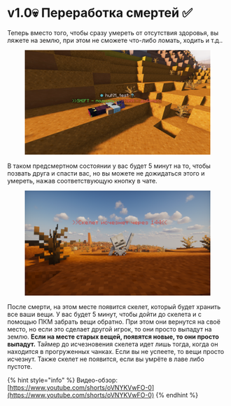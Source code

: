 # v1.0💀 Переработка смертей ✅

Теперь вместо того, чтобы сразу умереть от отсутствия здоровья, вы ляжете на землю, при этом не сможете что-либо ломать, ходить и т.д..&#x20;

<figure><img src="../../.gitbook/assets/2025-07-14_16.47.37.png" alt=""><figcaption></figcaption></figure>

В таком предсмертном состоянии у вас будет 5 минут на то, чтобы позвать друга и спасти вас, но вы можете не дожидаться этого и умереть, нажав соответствующую кнопку в чате.&#x20;

<figure><img src="../../.gitbook/assets/2025-07-14_16.50.18.png" alt=""><figcaption></figcaption></figure>

После смерти, на этом месте появится скелет, который будет хранить все ваши вещи. У вас будет 5 минут, чтобы дойти до скелета и с помощью ПКМ забрать вещи обратно. При этом они вернутся на своё место, но если это сделает другой игрок, то они просто выпадут на землю. **Если на месте старых вещей, появятся новые, то они просто выпадут.** Таймер до исчезновения скелета идет лишь тогда, когда он находится в прогруженных чанках. Если вы не успеете, то вещи просто исчезнут. Также скелет не появится, если вы умрёте в лаве либо пустоте.

{% hint style="info" %}
Видео-обзор: [https://www.youtube.com/shorts/oVNYKVwFO-0](https://www.youtube.com/shorts/oVNYKVwFO-0)
{% endhint %}
